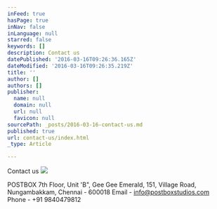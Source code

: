 ```yaml
---
inFeed: true
hasPage: true
inNav: false
inLanguage: null
starred: false
keywords: []
description: Contact us
datePublished: '2016-03-16T09:26:36.165Z'
dateModified: '2016-03-16T09:26:35.219Z'
title: ''
author: []
authors: []
publisher:
  name: null
  domain: null
  url: null
  favicon: null
sourcePath: _posts/2016-03-16-contact-us.md
published: true
url: contact-us/index.html
_type: Article

---
```

Contact us
![](https://the-grid-user-content.s3-us-west-2.amazonaws.com/a6c0e457-68d3-4127-a26d-9ad19fdff430.png)

POSTBOX                                                                                                                                       7th Floor, Unit 'B", Gee Gee Emerald,                                                                              151, Village Road,                                                                                           Nungambakkam, Chennai - 600018                                                                       Email - info@postboxstudios.com                                                                         Phone -  +91 9840479812